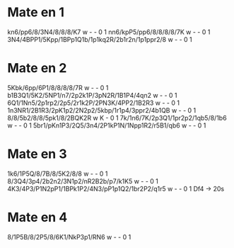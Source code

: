 # Mate en 1
kn6/pp6/8/3N4/8/8/8/K7 w - - 0 1
nn6/kpP5/pp6/8/8/8/8/7K w - - 0 1
3N4/4BPP1/5Kpp/1BPp1Q1b/1p1kq2R/2b1r2n/1p1ppr2/8 w - - 0 1

# Mate en 2

5Kbk/6pp/6P1/8/8/8/8/7R w - - 0 1
b1B3Q1/5K2/5NP1/n7/2p2k1P/3pN2R/1B1P4/4qn2 w - - 0 1
6Q1/1Nn5/2p1rp2/2p5/2r1k2P/2PN3K/4PP2/1B2R3 w - - 0 1
1n3NR1/2B1R3/2pK1p2/2N2p2/5kbp/1r1p4/3ppr2/4b1QB w - - 0 1
8/8/5b2/8/8/5pk1/8/2BQK2R w K - 0 1
7k/1n6/7K/2p3Q1/1pr2p2/1qb5/8/1b6 w - - 0 1
5br1/pKn1P3/2Q5/3n4/2P1kP1N/1Npp1R2/r5B1/qb6 w - - 0 1

# Mate en 3

1k6/1P5Q/8/7B/8/5K2/8/8 w - - 0 1
8/3Q4/3p4/2b2n2/3N1p2/nR2B2b/p7/k1K5 w - - 0 1
4K3/4P3/P1N2pP1/1BPk1P2/4N3/pP1p1Q2/1br2P2/q1r5 w - - 0 1   Df4 -> 20s

# Mate en 4

8/1P5B/8/2P5/8/6K1/NkP3p1/RN6 w - - 0 1